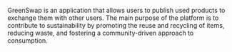 GreenSwap is an application that allows users to publish used products to exchange them with other users. The main purpose of the platform is to contribute to sustainability by promoting the reuse and recycling of items, reducing waste, and fostering a community-driven approach to consumption.
